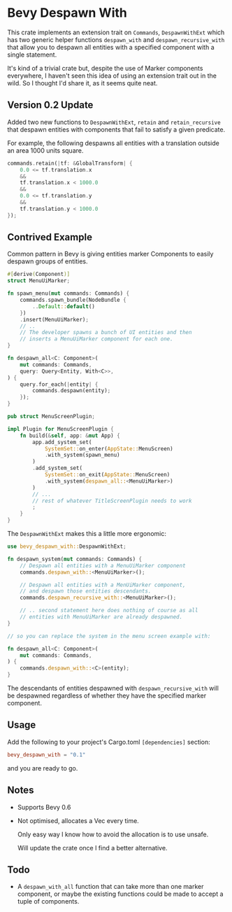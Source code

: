 # Bevy Despawn With

This crate implements an extension trait on `Commands`, `DespawnWithExt` which has two generic helper functions `despawn_with` and `despawn_recursive_with` that allow you to despawn all entities with a specified component with a single statement.

It's kind of a trivial crate but, despite the use of Marker components everywhere, I haven't seen this idea of using an extension trait out in the wild. So I thought I'd share it, as it seems quite neat.

## Version 0.2 Update

Added two new functions to `DespawnWithExt`, `retain` and `retain_recursive` that 
despawn entities with components that fail to satisfy a given predicate.

For example, the following despawns all entities with a translation outside an area 1000 units square.

```rust
commands.retain(|tf: &GlobalTransform| {
    0.0 <= tf.translation.x
    &&
    tf.translation.x < 1000.0
    &&
    0.0 <= tf.translation.y
    &&
    tf.translation.y < 1000.0
});
```

## Contrived Example

Common pattern in Bevy is giving entities marker Components to easily despawn groups of entities. 

```rust
#[derive(Component)]
struct MenuUiMarker;

fn spawn_menu(mut commands: Commands) {
    commands.spawn_bundle(NodeBundle {
        ..Default::default()
    })
    .insert(MenuUiMarker);
    // .. 
    // The developer spawns a bunch of UI entities and then 
    // inserts a MenuUiMarker component for each one.
}

fn despawn_all<C: Component>(
    mut commands: Commands,
    query: Query<Entity, With<C>>,
) {
    query.for_each(|entity| {
        commands.despawn(entity);
    });
}

pub struct MenuScreenPlugin;

impl Plugin for MenuScreenPlugin {
    fn build(&self, app: &mut App) {
        app.add_system_set(
            SystemSet::on_enter(AppState::MenuScreen)
            .with_system(spawn_menu)
        )
        .add_system_set(
            SystemSet::on_exit(AppState::MenuScreen)
            .with_system(despawn_all::<MenuUiMarker>)
        )
        // ... 
        // rest of whatever TitleScreenPlugin needs to work
        ;
    }
}
```

The `DespawnWithExt` makes this a little more ergonomic:

```rust
use bevy_despawn_with::DespawnWithExt;

fn despawn_system(mut commands: Commands) {
    // Despawn all entities with a MenuUiMarker component
    commands.despawn_with::<MenuUiMarker>();

    // Despawn all entities with a MenUiMarker component, 
    // and despawn those entities descendants.
    commands.despawn_recursive_with::<MenuUiMarker>();

    // .. second statement here does nothing of course as all
    // entities with MenuUiMarker are already despawned.
}

// so you can replace the system in the menu screen example with:

fn despawn_all<C: Component>(
    mut commands: Commands,
) {
    commands.despawn_with::<C>(entity);
}
```

The descendants of entities despawned with `despawn_recursive_with` 
will be despawned regardless of whether they have the specified marker component.

## Usage

Add the following to your project's Cargo.toml `[dependencies]` section:

```toml
bevy_despawn_with = "0.1"
```
and you are ready to go.

## Notes

* Supports Bevy 0.6
* Not optimised, allocates a Vec every time. 

    Only easy way I know how to avoid the allocation is to use unsafe.

    Will update the crate once I find
    a better alternative.

## Todo
*  A `despawn_with_all` function that can take 
more than one marker component, or maybe the existing functions could be made to accept a tuple of components.